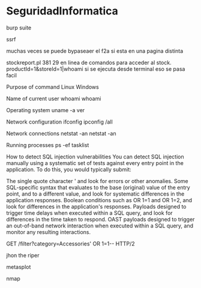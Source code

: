 # SeguridadInformatica


burp suite

ssrf

muchas veces se puede bypaseaer el f2a si esta en una pagina distinta

stockreport.pl 381 29 en linea de comandos para acceder al stock. productId=1&storeId=1|whoami si se ejecuta desde terminal eso se pasa facil

Purpose of command	Linux	Windows

Name of current user	whoami	whoami

Operating system	uname -a	ver

Network configuration	ifconfig	ipconfig /all

Network connections	netstat -an	netstat -an

Running processes	ps -ef	tasklist

How to detect SQL injection vulnerabilities
You can detect SQL injection manually using a systematic set of tests against every entry point in the application. To do this, you would typically submit:

The single quote character ' and look for errors or other anomalies.
Some SQL-specific syntax that evaluates to the base (original) value of the entry point, and to a different value, and look for systematic differences in the application responses.
Boolean conditions such as OR 1=1 and OR 1=2, and look for differences in the application's responses.
Payloads designed to trigger time delays when executed within a SQL query, and look for differences in the time taken to respond.
OAST payloads designed to trigger an out-of-band network interaction when executed within a SQL query, and monitor any resulting interactions.


GET /filter?category=Accessories' OR 1=1-- HTTP/2



jhon the riper

metasplot

nmap
